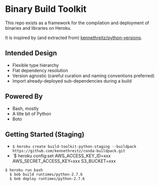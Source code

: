 # Binary Build Toolkit

This repo exists as a framework for the compilation and deployment of binaries and libraries on Heroku.

It is inspired by (and extracted from) [kennethreitz/python-versions](https://github.com/kennethreitz/python-versions).

## Intended Design

- Flexible type hierarchy
- Flat dependency resolution
- Version agnostic (careful curation and naming conventions preferred)
- Import already-deployed sub-dependencies during a build

## Powered By

- Bash, mostly
- A litle bit of Python
- Boto

## Getting Started (Staging)

 * `$ heroku create build-toolkit-python-staging --buildpack https://github.com/kennethreitz/conda-buildpack.git`
 * `$ heroku config:set AWS_ACCESS_KEY_ID=xxx AWS_SECRET_ACCESS_KEY=xxx S3_BUCKET=xxx
 
```
$ heroku run bash
  $ bob build runtimes/python-2.7.6
  $ bob deploy runtimes/python-2.7.6


